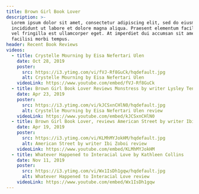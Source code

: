 ```yaml
---
title: Brown Girl Book Lover
description: >-
  Lorem ipsum dolor sit amet, consectetur adipiscing elit, sed do eiusmod tempor
  incididunt ut labore et dolore magna aliqua. Praesent elementum facilisis leo
  vel fringilla est ullamcorper eget. At imperdiet dui accumsan sit amet nulla
  facilisi morbi tempus.
header: Recent Book Reviews
videos:
  - title: Crystelle Mourning by Eisa Nefertari Ulen
    date: Oct 28, 2019
    poster:
      src: https://i3.ytimg.com/vi/fVJ-Rf8GuCk/hqdefault.jpg
      alt: Crystelle Mourning by Eisa Nefertari Ulen
    videoLink: https://www.youtube.com/embed/fVJ-Rf8GuCk
  - title: Brown Girl Book Lover Reviews Monstress by writer Lysley Tenorio
    date: Apr 23, 2019
    poster:
      src: https://i3.ytimg.com/vi/kJCSxnCHlN0/hqdefault.jpg
      alt: Crystelle Mourning by Eisa Nefertari Ulen review
    videoLink: https://www.youtube.com/embed/kJCSxnCHlN0
  - title: Brown Girl Book Lover, reviews American Street by writer Ibi Zoboi.
    date: Apr 19, 2019
    poster:
      src: https://i3.ytimg.com/vi/KLMhMYJokHM/hqdefault.jpg
      alt: American Street by writer Ibi Zoboi review
    videoLink: https://www.youtube.com/embed/KLMhMYJokHM
  - title: Whatever Happened to Interacial Love by Kathleen Collins
    date: Nov 11, 2019
    poster:
      src: https://i3.ytimg.com/vi/Wx1IsDh1gqw/hqdefault.jpg
      alt: Whatever Happened to Interacial Love review
    videoLink: https://www.youtube.com/embed/Wx1IsDh1gqw
---
```

